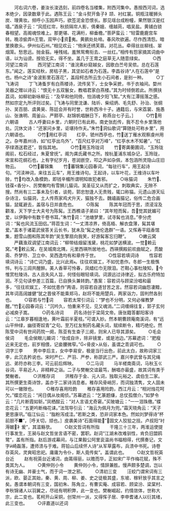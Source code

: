 <!-- { "loadSidebar": true } -->
　　河右词六卷，姜汝长浚选刻，前四卷名当楼集，附西河集中。愚按西河词，选本绝少，因录数章于此。遇陈王云：“金斗熨开鱼子衤颉、衬红裳。铜瓶注暖狮头炭、理黄妆。频呼小玉因声巧，欲签泥金恐恨长。那见瑶台成粉幢，果然银汉是红墙。”酒泉子云：“风揽红帘，秋损隔帘人影，倩秦娥、缠越苘，唱吴盐。黄铺白锁春相望。高阁魂惊难上。那更堪、花满桁，柳垂檐。”菩萨蛮云：“轻雷鹿鹿宫车转。晚凉偷弄王管。双甲小资夷。黄鹂处处啼。春风吹欲遍。尽作西清怨。暗里换歌头。伊州似石州。”相见欢云：“倚床还绣芙蓉。对花丛。牵得丝丝柳线、翠烟笼。愁思远。抛金翦。唾残绒。羞煞鸳鸯衔去、一丝红。”相传有怨家摘其词曲中语，以为讪谤。按验无实，得不坐。盖几于王胄之庭草无人随意绿矣。
　　○西河望江南词
　　西河望江南词：“谁浣素纱窥越女，因歌白苎号吴侬。总在石莲东。”闻之，莲实经秋，房枯子黑，其坚如石者为石莲。李昌谷诗“人在石莲中”是也。杨之诗“金波影里石莲花”，盖段柯古所云生小石间者，是别一种。
　　○丁飞涛词
　　丁飞涛蚤岁有白燕楼诗，流传吴下，士女争采摭，书于衣袖间。婺州吴器之赠以诗云：“恨无十五双鬟女，教唱君家白燕楼。”其为时倾倒若此。所撰扶荔词，如柳初新咏柳云：“及早和他同倚，怕消魂夕阳飞絮。”大有江潭摇落之感。然如宗定九所评则过矣。［飞涛与同里沈谦、陆圻、柴绍炳、毛先舒、孙治、张纲孙、吴百朋、虞黄昊、陈廷会并有时誉，世称西冷十子。通籍后，与宋荔裳、施愚山、张谯明、周釜山、严颢亭、赵锦帆唱酬日下，称燕台七子云。］
　　○竹用六朝语
　　古人呼妻曰乡里，六朝时已有此称。南史张彪传，我不忍令乡里落他处。沉休文诗：“还家问乡里，讵堪持作夫。”朱竹洞仙歌词“算随处可称乡里”，用六朝语也。
　　○竹用红亭词
　　红亭，虢州西亭也，竹送丁雁水观察虔州用之。杂岑嘉州诗，如“红亭出鸟外”，“百尺红亭对万峰”，“红亭水木不知暑”，“红亭绿酒送君还”，皆指其地。
　　○竹用玉玲珑词
　　竹寄龚蘅圃词，“玉玲珑阁前，松石经过，朱夏曾抚”。阁为龚氏藏书之所。按杭堇浦东城杂记，玉玲珑，宋宣和花纲石也，上有字纪岁月，苍润嵌空，叩之声如杂佩，本包涵所灵隐山庄旧物云。
　　○竹蕃锦集
　　竹蕃锦集沁园春词，“每驻行车”，用王起诗句。“河渎神词，来往五云车”，用王维诗句。王起诗，以车叶花，王维诗以车叶赊，竹均改入鱼模韵，即钱辛楣所谓明知故犯者邪。
　　○咏猫词
　　朱竹、钱葆<香分>、厉樊榭均有雪狮儿猫词。吴圣征又从而扩之，刺取典实，无隙不搜。然尚有三二事未及引者，谈苑，郭忠恕逢人无贵贱，辄口称猫。元遗山游天坛杂诗注，仙猫洞，土人传燕家鸡犬升天，猫独不去。魏禧画猫记，俗传二危合画猫，鼠辄避去，盖宿与日并直危也。
　　○陈髯
　　陈其年冠而于思，须浸淫及颧准，天下学士大夫号为陈髯。王西樵语子弟曰：“其年短而髯，吾觉其妩媚可爱，以伊胸中有数千卷书耳。”朱竹词：“池塘梦里，试寻髯也消息。”李分虎词：“髯也风流玉田侣。”蒋苕生词：“一丈清凉界，倚高梧、解衣盘薄，髯其堪爱。”盖本于诸葛武侯答关云长书，犹未及“髯之绝伦逸群”一语。又恽寿平瓯香馆集，题雪山图和陈其年韵“吴生擎扇向我笑，好游髯客忘归鞭”。
　　○嫩云窝
　　严藕渔双调望江南词云：“柳带结烟留浅黛，桃花如梦送横波。一觉赖云窝。”考敕云窝，在吴城南北隅，元里西瑛所居地也。西瑛撰殿前欢曲赋之，贯酸斋、乔梦符、卫立中、吴西逸均有和章传于世。
　　○性容若填词诗
　　性容若填词诗云：“诗亡词乃盛，比兴此焉。往往欢娱工，不如忧患作。冬郎一生极憔悴。判与三闾共醒醉。美人香草可怜春，凤蜡红巾无限泪。芒鞋心事杜陵知，今惟赏杜陵诗。古人且失风人旨，何怪俗眼轻填词。词源远过诗律近，拟古乐府特加润。不见句读参差三百篇，已自换头兼转韵。”愚案：容若词与顾梁汾唱和最多，“往往欢娱工，不如忧患作”两语，则容若自道甘苦之言。然容若词幽怨凄黯，其年词高阔雄健“犹之晋侯不能乘郑马，赵将不能用楚兵，两家诣力，固判然各别也。
　　○容若与竹词
　　容若太常引词云：“梦也不分明，又何必催教梦醒。”竹沁园春词云：“沉吟久，怕重来不见，见又魂消。”二词缠绵往复，郭子玄何必减庾子嵩。
　　○药名诗词
　　药名诗创于梁简文帝。唐张籍答鄱阳客诗云：“江皋岁暮相逢地，黄叶霜前半夏枝。”可谓入妙。然本朝曹顾庵南溪词，有“远山平仲绿，幽径寄奴青”之句。至万红友制药名藏头词，赋续断令，精巧绝伦。然陈莹中词有世间药院一阕，陈亚有生查子三阕，则宋人已导其源矣。
　　○毛会侯词
　　毛会侯眼儿媚词：“妆成自许，除非镜里，或是池边。”苏幕遮词：“肥瘦近来无定也，前岁相偎，记妾腰微窄。”<骨皮>从俗，虽谓之乖调可也。
　　○词字三李
　　男中李后主，女中李易安，极是当行出色，前此太白，故称词家三李，此沉去矜说也。宋时严仁、严羽、严参，称邵武三严。嘉兴李武曾与其兄绳远、弟符亦称三李。可云前后辉映。
　　○二马词
　　马半槎南斋词，马秋玉ㄍ谷词，平易近人，非精粹之诣。二子与樊榭交谊最笃，酬唱亦最盛，故其词有类于樊榭者。
　　○洪稚存词
　　洪稚存于金、元人词，独取元裕之、虞伯生二家。其所撰更生斋诗馀，盖亦于二家诗消息者。稚存风骨峭厉，而词独清隽，文人固未可以一辙限也。
　　○稚存喜用险韵
　　稚存喜用险韵，西江月云：“相对烛花呵欠。”蝶恋花云：“闲日偶从妆阁侦。”苏幕遮云：“乞篆题缣，总仗孤僧介。”如梦令云：“几片断霞如斩。”凤栖酲云：“对人言语尤奇窘。”买陂塘云：“一一泪珠缴。”蝶恋花云：“五更吟断梅花诔。”法驾导引云：“海云为佩月为兜。”霜天晓角云：“天子更思康巩。”临江仙云：“脂粉泻成洼。”若斯之类，恐非词家本色。然如刘梦得诗“杯前胆不■”，［呼关切，颃也。］皮袭美诗“石面得能”，固文人狡狯之技。卢叔阳“衬溽皴衤爰”，其滥觞欤。
　　○赵文哲词有所指
　　干隆三十三年，两淮运使提行事发生，王昶与赵文哲坐言语不密，罢职。赵词“江湖未改难驯性，肯负旧盟鸥鹭”，盖有所指。赵后游戎幕间，与江果毅公阿里衮温尚书福相得，代撰奏记，文字崎磊落，遭师溃与于难。蒋铅山后续怀人诗“从军草露布，兵溃中书死。诗卷存英风，灵爽昭忠祀。庸庸为令仆，斯人竟传矣”。盖谓此也。
　　○赵文哲祝英台近
　　赵有祝英台近诸词，由蔫得丽，以赡而华，正如宋广平作梅花赋，殊不类其为人。
　　○黄仲则小令
　　黄仲则小令，情辞兼胜。慢声颇多楚调，岂以有诗无幽、并豪士气，而于词一泄之邪。
　　○清初三变
　　汪蛟门谓宋词有三派，欧、晏正其始，秦、黄、周、柳、姜、史之徒极其盛，东坡、稼轩放乎其言之矣。愚谓本朝词有三变，国初朱、陈角立，有曹实庵、成容若、顾梁汾、梁棠村、李秋锦诸人以羽翼之，尽祛有明积弊，此一变也。樊榭崛起，约情敛体，世称大宗，此二变也。茗柯开山采铜，创常州一派，又得恽子居、李申耆诸人以衍其绪，此三变也。
　　○评嘉道以还词
